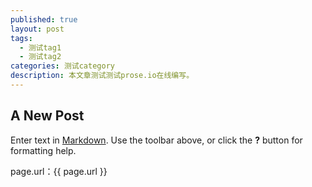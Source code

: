 ```yaml
---
published: true
layout: post
tags:
  - 测试tag1
  - 测试tag2
categories: 测试category
description: 本文章测试测试prose.io在线编写。
---
```

## A New Post

Enter text in [Markdown](http://daringfireball.net/projects/markdown/). Use the toolbar above, or click the **?** button for formatting help.

page.url：{{ page.url }}
